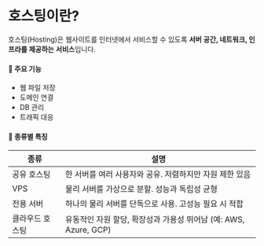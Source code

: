 # 호스팅이란?

호스팅(Hosting)은 웹사이트를 인터넷에서 서비스할 수 있도록 **서버 공간, 네트워크, 인프라를 제공하는 서비스**입니다.

#### 🔹 주요 기능

* 웹 파일 저장
* 도메인 연결
* DB 관리
* 트래픽 대응

#### 🔹 종류별 특징

| 종류       | 설명                                            |
| -------- | --------------------------------------------- |
| 공유 호스팅   | 한 서버를 여러 사용자와 공유. 저렴하지만 자원 제한 있음              |
| VPS      | 물리 서버를 가상으로 분할. 성능과 독립성 균형                    |
| 전용 서버    | 하나의 물리 서버를 단독으로 사용. 고성능 필요 시 적합               |
| 클라우드 호스팅 | 유동적인 자원 할당, 확장성과 가용성 뛰어남 (예: AWS, Azure, GCP) |

